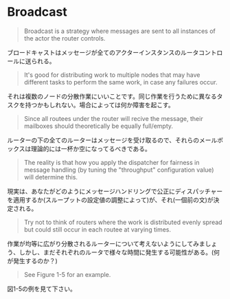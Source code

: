 # Broadcast

> Broadcast is a strategy where messages are sent to all instances of the actor the router controls.

ブロードキャストはメッセージが全てのアクターインスタンスのルータコントロールに送られる。

> It's good for distributing work to multiple nodes that may have different tasks to perform the same work, in case any failures occur.

それは複数のノードの分散作業にいいことです。同じ作業を行うために異なるタスクを持つかもしれない。場合によっては何か障害を起こす。

> Since all routees under the router will recive the message, their mailboxes should theoretically be equally full/empty.

ルーターの下の全てのルーターはメッセージを受け取るので、それらのメールボックスは理論的には一杯か空になってるべきである。

> The reality is that how you apply the dispatcher for fairness in message handling (by tuning the "throughput" configuration value) will determine this.

現実は、あなたがどのようにメッセージハンドリングで公正にディスパッチャーを適用するか(スループットの設定値の調整によって)が、それ(一個前の文)が決定される。

> Try not to think of routers where the work is distributed evenly spread but could still occur in each routee at varying times.

作業が均等に広がり分散されるルーターについて考えないようにしてみましょう、しかし、まだそれぞれのルータで様々な時間に発生する可能性がある。(何が発生するのか？)

> See Figure 1-5 for an example.

図1-5の例を見て下さい。
